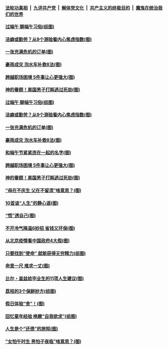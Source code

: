 ####  [法轮功真相](../../../../basic/blob/master/README.md?t=06250931) &nbsp;|&nbsp; [九评共产党](../../../../9ping.md/blob/master/README.md?t=06250931) &nbsp;|&nbsp; [解体党文化](../../../../jtdwh.md/blob/master/README.md?t=06250931)  &nbsp;|&nbsp; [共产主义的终极目的](../../../../gczydzjmd.md/blob/master/README.md?t=06250931) &nbsp;|&nbsp; [魔鬼在统治我们的世界](../../../../mgztzwmdsj.md/blob/master/README.md?t=06250931) 

#### [过端午 聊端午习俗(组图)](../pages/p8/937246.md?t=06250931) 

#### [洁癖或勤劳？从9个测验看内心焦虑指数(图)](../pages/p8/937558.md?t=06250931) 

#### [一张充满危机的订单(图)](../pages/p8/936981.md?t=06250931) 

#### [豪雨成灾 泡水车补救8法(图)](../pages/p8/937526.md?t=06250931) 

#### [跨越职场困境 5件事让心更强大(图)](../pages/p8/937375.md?t=06250931) 

#### [神的眷顾！美国男子打盹逃过死劫(图)](../pages/p8/936985.md?t=06250931) 

#### [过端午 聊端午习俗(组图)](../pages/p8/937246.md?t=06250931) 

#### [洁癖或勤劳？从9个测验看内心焦虑指数(图)](../pages/p8/937558.md?t=06250931) 

#### [一张充满危机的订单(图)](../pages/p8/936981.md?t=06250931) 

#### [豪雨成灾 泡水车补救8法(图)](../pages/p8/937526.md?t=06250931) 

#### [和端午节紧紧连在一起的名字(图)](../pages/p8/937448.md?t=06250931) 

#### [跨越职场困境 5件事让心更强大(图)](../pages/p8/937375.md?t=06250931) 

#### [神的眷顾！美国男子打盹逃过死劫(图)](../pages/p8/936985.md?t=06250931) 

#### [“母在不庆生 父在不留须”啥意思？(图)](../pages/p8/937234.md?t=06250931) 

#### [10首谈“人生”的静心谣(图)](../pages/p8/936965.md?t=06250931) 

#### [“悟”透自己(图)](../pages/p8/936972.md?t=06250931) 

#### [不开冷气降温6妙招 省钱又环保(图)](../pages/p8/937329.md?t=06250931) 

#### [从北京疫情看中国政府4大假(图)](../pages/p8/937196.md?t=06250931) 

#### [只要找到“使命” 就能获得无穷精力(组图)](../pages/p8/937159.md?t=06250931) 

#### [命里一尺 难求一丈(图)](../pages/p8/936782.md?t=06250931) 

#### [比尔・盖兹给毕业生的11项人生建议(图)](../pages/p8/936231.md?t=06250931) 

#### [荔枝的3个保鲜妙方(组图)](../pages/p8/936950.md?t=06250931) 

#### [假日体验“舍”！(图)](../pages/p8/937183.md?t=06250931) 

#### [回忆童年经验 唤醒“自我欲求”(组图)](../pages/p8/937082.md?t=06250931) 

#### [人生是个“还债”的旅程(图)](../pages/p8/936768.md?t=06250931) 

#### [“女怕午时生 男怕子夜临”啥意思？(图)](../pages/p8/937081.md?t=06250931) 

